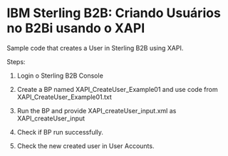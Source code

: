 # IBM Sterling B2B: Criando Usuários no B2Bi usando o XAPI

Sample code that creates a User in Sterling B2B using XAPI.

Steps:


1) Login o Sterling B2B Console

2) Create a BP named XAPI_CreateUser_Example01 and use code from XAPI_CreateUser_Example01.txt

3) Run the BP and provide XAPI_createUser_input.xml as XAPI_createUser_input

4) Check if BP run successfully.

5) Check the new created user in User Accounts.
